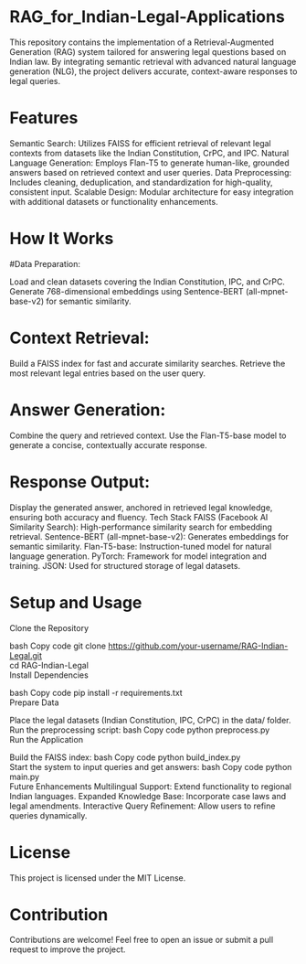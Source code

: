 # RAG_for_Indian-Legal-Applications
This repository contains the implementation of a Retrieval-Augmented Generation (RAG) system tailored for answering legal questions based on Indian law. By integrating semantic retrieval with advanced natural language generation (NLG), the project delivers accurate, context-aware responses to legal queries.

# Features
Semantic Search: Utilizes FAISS for efficient retrieval of relevant legal contexts from datasets like the Indian Constitution, CrPC, and IPC.
Natural Language Generation: Employs Flan-T5 to generate human-like, grounded answers based on retrieved context and user queries.
Data Preprocessing: Includes cleaning, deduplication, and standardization for high-quality, consistent input.
Scalable Design: Modular architecture for easy integration with additional datasets or functionality enhancements.
# How It Works
#Data Preparation:

Load and clean datasets covering the Indian Constitution, IPC, and CrPC.
Generate 768-dimensional embeddings using Sentence-BERT (all-mpnet-base-v2) for semantic similarity.
# Context Retrieval:

Build a FAISS index for fast and accurate similarity searches.
Retrieve the most relevant legal entries based on the user query.
# Answer Generation:

Combine the query and retrieved context.
Use the Flan-T5-base model to generate a concise, contextually accurate response.
# Response Output:

Display the generated answer, anchored in retrieved legal knowledge, ensuring both accuracy and fluency.
Tech Stack
FAISS (Facebook AI Similarity Search): High-performance similarity search for embedding retrieval.
Sentence-BERT (all-mpnet-base-v2): Generates embeddings for semantic similarity.
Flan-T5-base: Instruction-tuned model for natural language generation.
PyTorch: Framework for model integration and training.
JSON: Used for structured storage of legal datasets.
# Setup and Usage
Clone the Repository

bash
Copy code
git clone https://github.com/your-username/RAG-Indian-Legal.git  
cd RAG-Indian-Legal  
Install Dependencies

bash
Copy code
pip install -r requirements.txt  
Prepare Data

Place the legal datasets (Indian Constitution, IPC, CrPC) in the data/ folder.
Run the preprocessing script:
bash
Copy code
python preprocess.py  
Run the Application

Build the FAISS index:
bash
Copy code
python build_index.py  
Start the system to input queries and get answers:
bash
Copy code
python main.py  
Future Enhancements
Multilingual Support: Extend functionality to regional Indian languages.
Expanded Knowledge Base: Incorporate case laws and legal amendments.
Interactive Query Refinement: Allow users to refine queries dynamically.
# License
This project is licensed under the MIT License.

# Contribution
Contributions are welcome! Feel free to open an issue or submit a pull request to improve the project.
